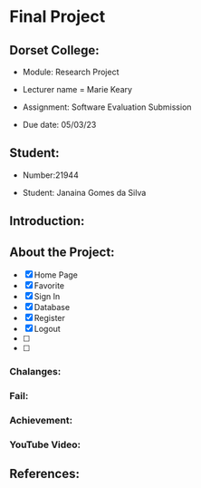 # Final Project

## Dorset College:

- Module: Research Project

- Lecturer name = Marie Keary 

- Assignment: Software Evaluation Submission 

- Due date: 05/03/23

## Student:

- Number:21944

- Student: Janaina Gomes da Silva


## Introduction:

## About the Project:
- [x] Home Page
- [x] Favorite 
- [x] Sign In
- [x] Database
- [x] Register
- [x] Logout
- [ ] 
- [ ] 
### Chalanges:
### Fail:
### Achievement:

### YouTube Video:

## References:



